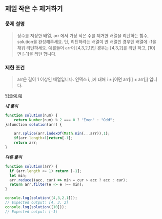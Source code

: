 ## 제일 작은 수 제거하기

### **문제 설명**

> 정수를 저장한 배열, arr 에서 가장 작은 수를 제거한 배열을 리턴하는 함수, solution을 완성해주세요. 단, 리턴하려는 배열이 빈 배열인 경우엔 배열에 -1을 채워 리턴하세요. 예를들어 arr이 [4,3,2,1]인 경우는 [4,3,2]를 리턴 하고, [10]면 [-1]을 리턴 합니다.
> 

### 제한 조건

> arr은 길이 1 이상인 배열입니다.
인덱스 i, j에 대해 i ≠ j이면 arr[i] ≠ arr[j] 입니다.
> 

[입출력 예](https://www.notion.so/7c3d47363f5e4869990f3ea8ac52f452)

***내 풀이***

```jsx
function solution(num) {
    return Number(num) % 2 === 0 ? "Even" : "Odd";
}afunction solution(arr) {
    
    arr.splice(arr.indexOf(Math.min(...arr)),1);
    if(arr.length<1)return[-1];
    return arr;
}
```

***다른 풀이***

```jsx
function solution(arr) {
  if (arr.length <= 1) return [-1];
  let min;
  arr.reduce((acc, cur) => min = cur > acc ? acc : cur);
  return arr.filter(e => e !== min);
}

console.log(solution([4,3,2,1]));
// Expected output: [4, 3, 2]
console.log(solution([10]));
// Expected output: [-1]
```
